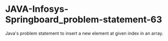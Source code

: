# JAVA-Infosys-Springboard_problem-statement-63
Java's problem statement to insert a new element at given index in an array.
